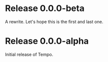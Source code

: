 # Release 0.0.0-beta
A rewrite. Let's hope this is the first and last one.

# Release 0.0.0-alpha
Initial release of Tempo.